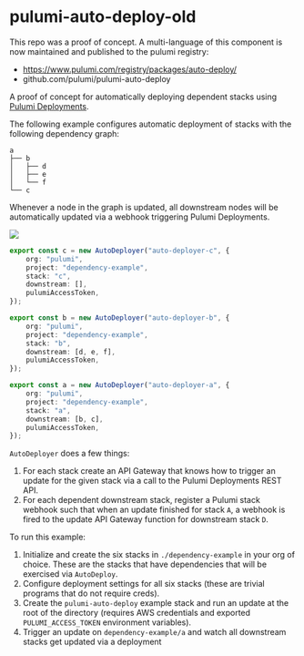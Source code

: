 # pulumi-auto-deploy-old

This repo was a proof of concept. A multi-language of this component is now maintained and published to the pulumi registry:
- https://www.pulumi.com/registry/packages/auto-deploy/
- github.com/pulumi/pulumi-auto-deploy

A proof of concept for automatically deploying dependent stacks using [Pulumi Deployments](https://www.pulumi.com/docs/intro/deployments/).


The following example configures automatic deployment of stacks with the following dependency graph:

    a
    ├── b
    │   ├── d
    │   ├── e
    │   └── f
    └── c

Whenever a node in the graph is updated, all downstream nodes will be automatically updated via a webhook triggering Pulumi Deployments.

![](./auto-deploy.gif)

```ts
export const c = new AutoDeployer("auto-deployer-c", {
    org: "pulumi",
    project: "dependency-example",
    stack: "c",
    downstream: [],
    pulumiAccessToken,
});

export const b = new AutoDeployer("auto-deployer-b", {
    org: "pulumi",
    project: "dependency-example",
    stack: "b",
    downstream: [d, e, f],
    pulumiAccessToken,
});

export const a = new AutoDeployer("auto-deployer-a", {
    org: "pulumi",
    project: "dependency-example",
    stack: "a",
    downstream: [b, c],
    pulumiAccessToken,
});
```

`AutoDeployer` does a few things:
1. For each stack create an API Gateway that knows how to trigger an update for the given stack via a call to the Pulumi Deployments REST API.
2. For each dependent downstream stack, register a Pulumi stack webhook such that when an update finished for stack `A`, a webhook is fired to the update API Gateway function for downstream stack `D`.

To run this example:

1. Initialize and create the six stacks in `./dependency-example` in your org of choice. These are the stacks that have dependencies that will be exercised via `AutoDeploy`.
1. Configure deployment settings for all six stacks (these are trivial programs that do not require creds).
2. Create the `pulumi-auto-deploy` example stack and run an update at the root of the directory (requires AWS credentials and exported `PULUMI_ACCESS_TOKEN` environment variables).
3. Trigger an update on `dependency-example/a` and watch all downstream stacks get updated via a deployment
